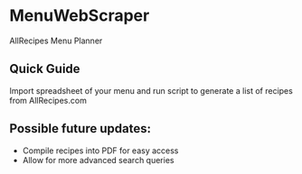 # MenuWebScraper

AllRecipes Menu Planner

## Quick Guide
Import spreadsheet of your menu and run script to generate a list of recipes from AllRecipes.com

## Possible future updates: 

- Compile recipes into PDF for easy access
- Allow for more advanced search queries
